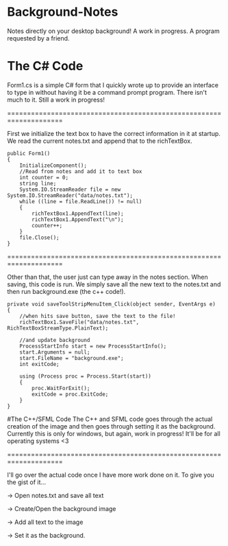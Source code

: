 # Background-Notes
Notes directly on your desktop background! A work in progress. A program requested by a friend.

# The C# Code
Form1.cs is a simple C# form that I quickly wrote up to provide an interface to type in without having it be a command prompt program. There isn't much to it. Still a work in progress!

====================================================================

First we initialize the text box to have the correct information in it at startup. We read the current notes.txt and append that to the richTextBox.
```
public Form1()
{
    InitializeComponent();
    //Read from notes and add it to text box
    int counter = 0;
    string line;
    System.IO.StreamReader file = new System.IO.StreamReader("data/notes.txt");
    while ((line = file.ReadLine()) != null)
    {
        richTextBox1.AppendText(line);
        richTextBox1.AppendText("\n");
        counter++;
    }
    file.Close();
}
```

====================================================================

Other than that, the user just can type away in the notes section. When saving, this code is run. We simply save all the new text to the notes.txt and then run background.exe (the c++ code!).

```
private void saveToolStripMenuItem_Click(object sender, EventArgs e)
{
    //when hits save button, save the text to the file!
    richTextBox1.SaveFile("data/notes.txt", RichTextBoxStreamType.PlainText);

    //and update background
    ProcessStartInfo start = new ProcessStartInfo();
    start.Arguments = null;
    start.FileName = "background.exe";
    int exitCode;

    using (Process proc = Process.Start(start))
    {
        proc.WaitForExit();
        exitCode = proc.ExitCode;
    }
}
```

#The C++/SFML Code
The C++ and SFML code goes through the actual creation of the image and then goes through setting it as the background. Currently this is only for windows, but again, work in progress! It'll be for all operating systems <3

====================================================================

I'll go over the actual code once I have more work done on it. To give you the gist of it...

 -> Open notes.txt and save all text
 
 -> Create/Open the background image
 
 -> Add all text to the image
 
 -> Set it as the background.
